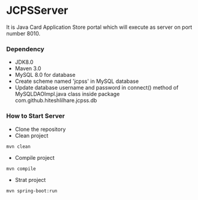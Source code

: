 # JCPSServer
It is Java Card Application Store portal which will execute as server on port number 8010.

### Dependency
* JDK8.0
* Maven 3.0
* MySQL 8.0 for database
* Create scheme named 'jcpss' in MySQL database
* Update database username and password in connect() method of MySQLDAOImpl.java class inside package com.github.hiteshlilhare.jcpss.db

### How to Start Server
* Clone the repository
* Clean project
```shell
mvn clean
```
* Compile project
```shell
mvn compile
```
* Strat project
```shell
mvn spring-boot:run
```